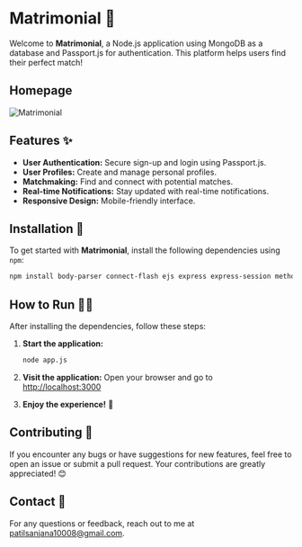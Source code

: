 
# Matrimonial 💍

Welcome to **Matrimonial**, a Node.js application using MongoDB as a database and Passport.js for authentication. This platform helps users find their perfect match!

## Homepage
![Matrimonial](https://cdn.dribbble.com/users/123981/screenshots/2064791/media/b73950f8e84f1de9585450ba17ad8a41.gif)

## Features ✨
- **User Authentication:** Secure sign-up and login using Passport.js.
- **User Profiles:** Create and manage personal profiles.
- **Matchmaking:** Find and connect with potential matches.
- **Real-time Notifications:** Stay updated with real-time notifications.
- **Responsive Design:** Mobile-friendly interface.



## Installation 🚀
To get started with **Matrimonial**, install the following dependencies using `npm`:

```bash
npm install body-parser connect-flash ejs express express-session method-override mongoose passport passport-local passport-local-mongoose
```

## How to Run 🏃‍♂️
After installing the dependencies, follow these steps:

1. **Start the application:**
   ```bash
   node app.js
   ```

2. **Visit the application:**
   Open your browser and go to [http://localhost:3000](http://localhost:3000)

3. **Enjoy the experience!** 🎉

## Contributing 🤝
If you encounter any bugs or have suggestions for new features, feel free to open an issue or submit a pull request. Your contributions are greatly appreciated! 😊

## Contact 📧
For any questions or feedback, reach out to me at [patilsanjana10008@gmail.com](mailto:patilsanjana10008@gmail.com).

